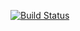[![Build Status](https://travis-ci.org/nmattia/halytics.svg?branch=master)](https://travis-ci.org/nmattia/halytics)
